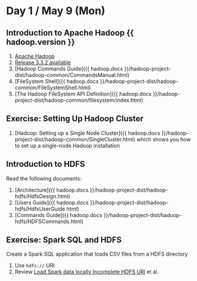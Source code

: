 # Day 1 / May 9 (Mon)

## Introduction to Apache Hadoop {{ hadoop.version }}

1. [Apache Hadoop](https://hadoop.apache.org/)
1. [Release 3.3.2 available](https://hadoop.apache.org/release/3.3.2.html)
1. [Hadoop Commands Guide]({{ hadoop.docs }}/hadoop-project-dist/hadoop-common/CommandsManual.html)
1. [FileSystem Shell]({{ hadoop.docs }}/hadoop-project-dist/hadoop-common/FileSystemShell.html)
1. [The Hadoop FileSystem API Definition]({{ hadoop.docs }}/hadoop-project-dist/hadoop-common/filesystem/index.html)

## Exercise: Setting Up Hadoop Cluster

1. [Hadoop: Setting up a Single Node Cluster]({{ hadoop.docs }}/hadoop-project-dist/hadoop-common/SingleCluster.html) which shows you how to set up a single-node Hadoop installation

## Introduction to HDFS

Read the following documents:

1. [Architecture]({{ hadoop.docs }}/hadoop-project-dist/hadoop-hdfs/HdfsDesign.html)
1. [Users Guide]({{ hadoop.docs }}/hadoop-project-dist/hadoop-hdfs/HdfsUserGuide.html)
1. [Commands Guide]({{ hadoop.docs }}/hadoop-project-dist/hadoop-hdfs/HDFSCommands.html)

## Exercise: Spark SQL and HDFS

Create a Spark SQL application that loads CSV files from a HDFS directory

1. Use `hdfs://` URI
1. Review [Load Spark data locally Incomplete HDFS URI](https://stackoverflow.com/q/29079396/1305344) et al.
